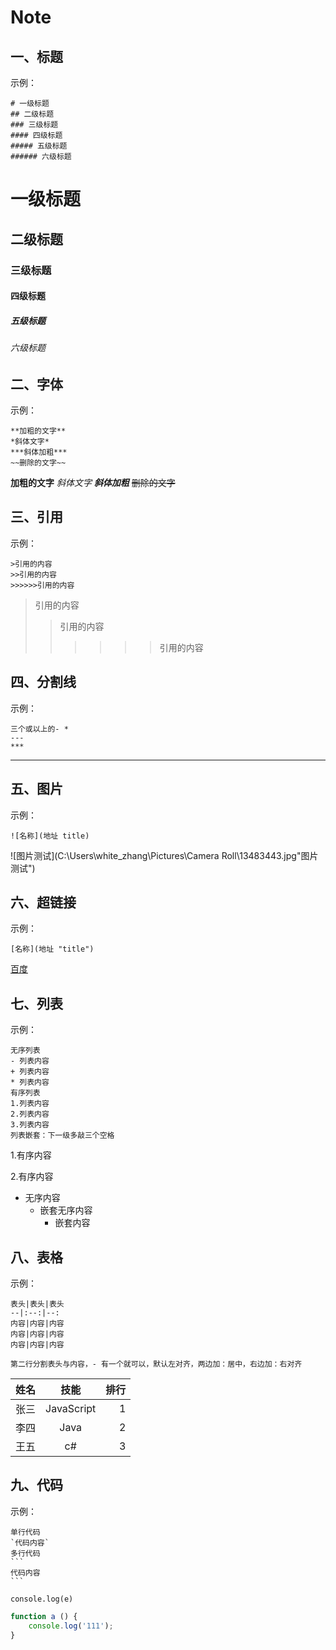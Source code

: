 # Note

## 一、标题

示例：

```
# 一级标题
## 二级标题
### 三级标题
#### 四级标题
##### 五级标题
###### 六级标题
```

# 一级标题
## 二级标题
### 三级标题
#### 四级标题
##### 五级标题
###### 六级标题

## 二、字体

示例：

```
**加粗的文字**
*斜体文字*
***斜体加粗***
~~删除的文字~~
```

**加粗的文字**
*斜体文字*
***斜体加粗***
~~删除的文字~~

## 三、引用

示例：

```
>引用的内容
>>引用的内容
>>>>>>引用的内容
```

>引用的内容
>>引用的内容
>>
>>>>>>引用的内容

## 四、分割线

示例：

```
三个或以上的- *
---
***
```

---

## 五、图片

示例：

```
![名称](地址 title)
```

![图片测试](C:\Users\white_zhang\Pictures\Camera Roll\13483443.jpg"图片测试")

## 六、超链接

示例：

```
[名称](地址 "title")
```

[百度](www.baidu.com "百度")

## 七、列表

示例：

```
无序列表
- 列表内容
+ 列表内容
* 列表内容
有序列表
1.列表内容
2.列表内容
3.列表内容
列表嵌套：下一级多敲三个空格
```

1.有序内容

2.有序内容

- 无序内容
  - 嵌套无序内容
    * 嵌套内容

## 八、表格

示例：

```
表头|表头|表头
--|:--:|--:
内容|内容|内容
内容|内容|内容
内容|内容|内容

第二行分割表头与内容，- 有一个就可以，默认左对齐，两边加：居中，右边加：右对齐
```

| 姓名 |    技能    | 排行 |
| ---- | :--------: | ---: |
| 张三 | JavaScript |    1 |
| 李四 |    Java    |    2 |
| 王五 |     c#     |    3 |

## 九、代码

示例：

```
单行代码
`代码内容`
多行代码
​```
代码内容
​```
```

`console.log(e)`

```javascript
function a () {
	console.log('111');
}
```





